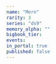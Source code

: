 ```yaml
---
name: "Morn"
rarity: 3
series: "ds9"
memory_alpha: ""
bigbook_tier:
events:
in_portal: true
published: false
---
```

